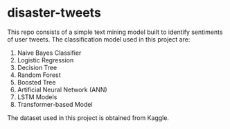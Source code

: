 # disaster-tweets
This repo consists of a simple text mining model built to identify sentiments of user tweets. The classification model used in this project are:
1. Naive Bayes Classifier
2. Logistic Regression
3. Decision Tree
4. Random Forest
5. Boosted Tree
6. Artificial Neural Network (ANN)
7. LSTM Models
8. Transformer-based Model

The dataset used in this project is obtained from Kaggle.
